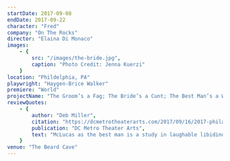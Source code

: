 ```yaml
---
startDate: 2017-09-08
endDate: 2017-09-22
character: "Fred"
company: "On The Rocks"
director: "Elaina Di Monaco"
images: 
    - {
        src: "/images/the-bride.jpg",
        caption: "Photo Credit: Jenna Kuerzi"
    }
location: "Phildelphia, PA"
playwright: "Haygen-Brice Walker"
premiere: "World"
projectName: "The Groom’s a Fag; The Bride’s a Cunt; The Best Man’s a Whore; and the Maiden of Honor (Just) Hung Herself in the Closet"
reviewQuotes:
    - {
        author: "Deb Miller",
        citation: "https://dcmetrotheaterarts.com/2017/09/16/2017-philadelphia-fringe-festival-review-the-grooms-a-fag-the-brides-a-cunt-the-best-mans-a-whore-and-the-maiden-of-honor-just-hung-herself-in-the-closet/", 
        publication: "DC Metro Theater Arts",
        text: "McLucas as the best man is a study in laughable libidinous machismo."
    }
venue: "The Beard Cave"
---
```

